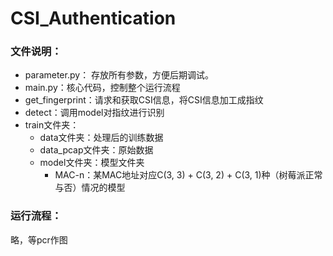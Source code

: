 # CSI_Authentication

### 文件说明：

- parameter.py： 存放所有参数，方便后期调试。
- main.py：核心代码，控制整个运行流程
- get_fingerprint：请求和获取CSI信息，将CSI信息加工成指纹
- detect：调用model对指纹进行识别
- train文件夹：
  - data文件夹：处理后的训练数据
  - data_pcap文件夹：原始数据
  - model文件夹：模型文件夹
    - MAC-n：某MAC地址对应C(3, 3) + C(3, 2) + C(3, 1)种（树莓派正常与否）情况的模型



### 运行流程：

略，等pcr作图
